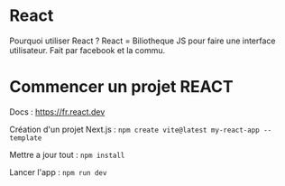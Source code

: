 # React

Pourquoi utiliser React ?
React = Biliotheque JS pour faire une interface utilisateur. Fait par facebook et la commu.

# Commencer un projet REACT

Docs : https://fr.react.dev

Création d'un projet Next.js : ```npm create vite@latest my-react-app --template```

Mettre a jour tout :  ```npm install```

Lancer l'app : ```npm run dev```
